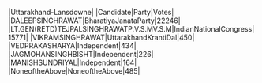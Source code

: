  
|Uttarakhand-Lansdowne|
|Candidate|Party|Votes|
|DALEEPSINGHRAWAT|BharatiyaJanataParty|22246|
|LT.GEN(RETD)TEJPALSINGHRAWATP.V.S.MV.S.M|IndianNationalCongress|15771|
|VIKRAMSINGHRAWAT|UttarakhandKrantiDal|450|
|VEDPRAKASHARYA|Independent|434|
|JAGMOHANSINGHBISHT|Independent|226|
|MANISHSUNDRIYAL|Independent|164|
|NoneoftheAbove|NoneoftheAbove|485|
